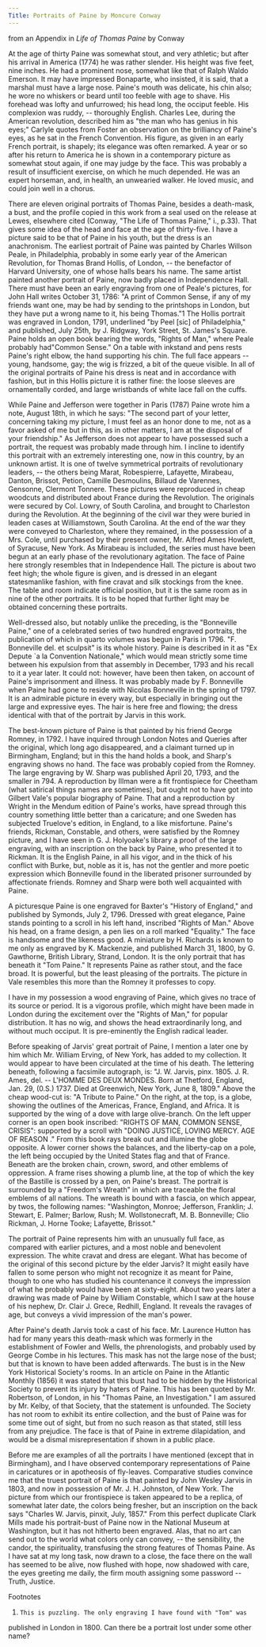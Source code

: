 ```yaml
---
Title: Portraits of Paine by Moncure Conway
---
```




   from an Appendix in *Life of Thomas Paine* by Conway

   At the age of thirty Paine was somewhat stout, and very athletic; but
   after his arrival in America (1774) he was rather slender. His height was
   five feet, nine inches. He had a prominent nose, somewhat like that of
   Ralph Waldo Emerson. It may have impressed Bonaparte, who insisted, it is
   said, that a marshal must have a large nose. Paine's mouth was delicate,
   his chin also; he wore no whiskers or beard until too feeble with age to
   shave. His forehead was lofty and unfurrowed; his head long, the occiput
   feeble. His complexion was ruddy, -- thoroughly English. Charles Lee,
   during the American revolution, described him as "the man who has genius
   in his eyes;" Carlyle quotes from Foster an observation on the brilliancy
   of Paine's eyes, as he sat in the French Convention. His figure, as given
   in an early French portrait, is shapely; its elegance was often remarked.
   A year or so after his return to America he is shown in a contemporary
   picture as somewhat stout again, if one may judge by the face. This was
   probably a result of insufficient exercise, on which he much depended. He
   was an expert horseman, and, in health, an unwearied walker. He loved
   music, and could join well in a chorus.

   There are eleven original portraits of Thomas Paine, besides a death-mask,
   a bust, and the profile copied in this work from a seal used on the
   release at Lewes, elsewhere cited (Conway, "The Life of Thomas Paine," i.,
   p.33). That gives some idea of the head and face at the age of
   thirty-five. I have a picture said to be that of Paine in his youth, but
   the dress is an anachronism. The earliest portrait of Paine was painted by
   Charles Willson Peale, in Philadelphia, probably in some early year of the
   American Revolution, for Thomas Brand Hollis, of London, -- the benefactor
   of Harvard University, one of whose halls bears his name. The same artist
   painted another portrait of Paine, now badly placed in Independence Hall.
   There must have been an early engraving from one of Peale's pictures, for
   John Hall writes October 31, 1786: "A print of Common Sense, if any of my
   friends want one, may be had by sending to the printshops in London, but
   they have put a wrong name to it, his being Thomas."1 The Hollis portrait
   was engraved in London, 1791, underlined "by Peel [sic] of Philadelphia,"
   and published, July 25th, by J. Ridgway, York Street, St. James's Square.
   Paine holds an open book bearing the words, "Rights of Man," where Peale
   probably had"Common Sense."   On a table with inkstand and pens rests
   Paine's right elbow, the hand supporting his chin. The full face appears
   -- young, handsome, gay; the wig is frizzed, a bit of the queue visible.
   In all of the original portraits of Paine his dress is neat and in
   accordance with fashion, but in this Hollis picture it is rather fine: the
   loose sleeves are ornamentally corded, and large wristbands of white lace
   fall on the cuffs.

   While Paine and Jefferson were together in Paris (1787) Paine wrote him a
   note, August 18th, in which he says: "The second part of your letter,
   concerning taking my picture, I must feel as an honor done to me, not as a
   favor asked of me but in this, as in other matters, I am at the disposal
   of your friendship."   As Jefferson does not appear to have possessed such
   a portrait, the request was probably made through him. I incline to
   identify this portrait with an extremely interesting one, now in this
   country, by an unknown artist. It is one of twelve symmetrical portraits
   of revolutionary leaders, -- the others being Marat, Robespierre,
   Lafayette, Mirabeau, Danton, Brissot, Petion, Camille Desmoulins, Billaud
   de Varennes, Gensonne, Clermont Tonnere. These pictures were reproduced in
   cheap woodcuts and distributed about France during the Revolution. The
   originals were secured by Col. Lowry, of South Carolina, and brought to
   Charleston during the Revolution. At the beginning of the civil war they
   were buried in leaden cases at Williamstown, South Carolina. At the end of
   the war they were conveyed to Charleston, where they remained, in the
   possession of a Mrs. Cole, until purchased by their present owner, Mr.
   Alfred Ames Howlett, of Syracuse, New York. As Mirabeau is included, the
   series must have been begun at an early phase of the revolutionary
   agitation. The face of Paine here strongly resembles that in Independence
   Hall. The picture is about two feet high; the whole figure is given, and
   is dressed in an elegant statesmanlike fashion, with fine cravat and silk
   stockings from the knee. The table and room indicate official position,
   but it is the same room as in nine of the other portraits. It is to be
   hoped that further light may be obtained concerning these portraits.

   Well-dressed also, but notably unlike the preceding, is the "Bonneville
   Paine," one of a celebrated series of two hundred engraved portraits, the
   publication of which in quarto volumes was begun in Paris in 1796. "F.
   Bonneville del. et sculpsit" is its whole history. Paine is described in
   it as "Ex Depute `a la Convention Nationale," which would mean strictly
   some time between his expulsion from that assembly in December, 1793 and
   his recall to it a year later. It could not: however, have been then
   taken, on account of Paine's imprisonment and illness. It was probably
   made by F. Bonneville when Paine had gone to reside with Nicolas
   Bonneville in the spring of 1797. It is an admirable picture in every way,
   but especially in bringing out the large and expressive eyes. The hair is
   here free and flowing; the dress identical with that of the portrait by
   Jarvis in this work.

   The best-known picture of Paine is that painted by his friend George
   Romney, in 1792. I have inquired through London Notes and Queries after
   the original, which long ago disappeared, and a claimant turned up in
   Birmingham, England; but in this the hand holds a book, and Sharp's
   engraving shows no hand. The face was probably copied from the Romney. The
   large engraving by W. Sharp was published April 20, 1793, and the smaller
   in 794. A reproduction by Illman were a fit frontispiece for Cheetham
   (what satirical things names are sometimes), but ought not to have got
   into Gilbert Vale's popular biography of Paine. That and a reproduction by
   Wright in the Mendum edition of Paine's works, have spread through this
   country something little better than a caricature; and one Sweden has
   subjected Truelove's edition, in England, to a like misfortune. Paine's
   friends, Rickman, Constable, and others, were satisfied by the Romney
   picture, and I have seen in G. J. Holyoake's library a proof of the large
   engraving, with an inscription on the back by Paine, who presented it to
   Rickman. It is the English Paine, in all his vigor, and in the thick of
   his conflict with Burke, but, noble as it is, has not the gentler and more
   poetic expression which Bonneville found in the liberated prisoner
   surrounded by affectionate friends. Romney and Sharp were both well
   acquainted with Paine.

   A picturesque Paine is one engraved for Baxter's "History of England," and
   published by Symonds, July 2, 1796. Dressed with great elegance, Paine
   stands pointing to a scroll in his left hand, inscribed "Rights of
   Man." Above his head, on a frame design, a pen lies on a roll marked
   "Equality."   The face is handsome and the likeness good. A miniature by
   H. Richards is known to me only as engraved by K. Mackenzie, and published
   March 31, 1800, by G. Gawthorne, British Library, Strand, London. It is
   the only portrait that has beneath it "Tom Paine." It represents Paine as
   rather stout, and the face broad. It is powerful, but the least pleasing
   of the portraits. The picture in Vale resembles this more than the Romney
   it professes to copy.

   I have in my possession a wood engraving of Paine, which gives no trace of
   its source or period. It is a vigorous profile, which might have been made
   in London during the excitement over the "Rights of Man," for popular
   distribution. It has no wig, and shows the head extraordinarily long, and
   without much occiput. It is pre-eminently the English radical leader.

   Before speaking of Jarvis' great portrait of Paine, I mention a later one
   by him which Mr. William Erving, of New York, has added to my collection.
   It would appear to have been circulated at the time of his death. The
   lettering beneath, following a facsimile autograph, is: "J. W. Jarvis,
   pinx. 1805. J. R. Ames, del. -- L'HOMME DES DEUX MONDES. Born at Thetford,
   England, Jan. 29, (0.S.) 1737. Died at Greenwich, New York, June 8, 1809."
     Above the cheap wood-cut is: "A Tribute to Paine." On the right, at the
   top, is a globe, showing the outlines of the Americas, France, England,
   and Africa. It is supported by the wing of a dove with large olive-branch.
   On the left upper corner is an open book inscribed: "RIGHTS OF MAN,
   COMMON SENSE,   CRISIS": supported by a scroll with
   "DOING JUSTICE, LOVING MERCY. AGE OF REASON ."   From this book rays break
   out and illumine the globe opposite. A lower corner shows the balances,
   and the liberty-cap on a pole, the left being occupied by the United
   States flag and that of France. Beneath are the broken chain, crown,
   sword, and other emblems of oppression. A frame rises showing a plumb
   line, at the top of which the key of the Bastille is crossed by a pen, on
   Paine's breast. The portrait is surrounded by a "Freedom's Wreath" in
   which are traceable the floral emblems of all nations. The wreath is bound
   with a fascia, on which appear, by twos, the following names: "Washington,
   Monroe; Jefferson, Franklin; J. Stewart, E. Palmer; Barlow, Rush; M.
   Wollstonecraft, M. B. Bonneville; Clio Rickman, J. Horne Tooke; Lafayette,
   Brissot."

   The portrait of Paine represents him with an unusually full face, as
   compared with earlier pictures, and a most noble and benevolent
   expression. The white cravat and dress are elegant. What has become of the
   original of this second picture by the elder Jarvis? It might easily have
   fallen to some person who might not recognize it as meant for Paine,
   though to one who has studied his countenance it conveys the impression of
   what he probably would have been at sixty-eight. About two years later a
   drawing was made of Paine by William Constable, which I saw at the house
   of his nephew, Dr. Clair J. Grece, Redhill, England. It reveals the
   ravages of age, but conveys a vivid impression of the man's power.

   After Paine's death Jarvis took a cast of his face. Mr. Laurence Hutton
   has had for many years this death-mask which was formerly in the
   establishment of Fowler and Wells, the phrenologists, and probably used by
   George Combe in his lectures. This mask has not the large nose of the
   bust; but that is known to have been added afterwards. The bust is in the
   New York Historical Society's rooms. In an article on Paine in
   the Atlantic Monthly (1856) it was stated that this bust had to be hidden
   by the Historical Society to prevent its injury by haters of Paine. This
   has been quoted by Mr. Robertson, of London, in his "Thomas Paine, an
   Investigation."   I am assured by Mr. Kelby, of that Society, that the
   statement is unfounded. The Society has not room to exhibit its entire
   collection, and the bust of Paine was for some time out of sight, but from
   no such reason as that stated, still less from any prejudice. The face is
   that of Paine in extreme dilapidation, and would be a dismal
   misrepresentation if shown in a public place.

   Before me are examples of all the portraits I have mentioned (except that
   in Birmingham), and I have observed contemporary representations of Paine
   in caricatures or in apotheosis of fly-leaves. Comparative studies
   convince me that the truest portrait of Paine is that painted by John
   Wesley Jarvis in 1803, and now in possession of Mr. J. H. Johnston, of New
   York. The picture from which our frontispiece is taken appeared to be a
   replica, of somewhat later date, the colors being fresher, but an
   inscription on the back says "Charles W. Jarvis, pinxit, July, 1857." From
   this perfect duplicate Clark Mills made his portrait-bust of Paine now in
   the National Museum at Washington, but it has not hitherto been engraved.
   Alas, that no art can send out to the world what colors only can convey,
   -- the sensibility, the candor, the spirituality, transfusing the strong
   features of Thomas Paine. As I have sat at my long task, now drawn to a
   close, the face there on the wall has seemed to be alive, now flushed with
   hope, now shadowed with care, the eyes greeting me daily, the firm mouth
   assigning some password -- Truth, Justice.

   Footnotes



   1.     This is puzzling. The only engraving I have found with "Tom" was
   published in London in 1800. Can there be a portrait lost under some other
   name?
